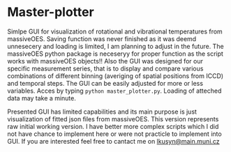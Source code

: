# Master-plotter
Simlpe GUI for visualization of rotational and vibrational temperatures from massiveOES. Saving function was never finished as it was deemd unnesecery and loading is limited, I am planning to adjust in the future. 
The massiveOES python package is neceseryy for proper function as the script works with massiveOES objects!!
Also the GUI was designed for our specific measurement series, that is to display and compare various combinations of different binning (averiging of spatial positions from ICCD) and temporal steps. The GUI can be easily adjusted for
more or less variables. Acces by typing `python master_plotter.py`. Loading of atteched data may take a minute.

Presented GUI has limited capabilities and its main purpose is just visualization of fitted json files from massiveOES. This version represents raw initial working version. I have better more complex scripts which I did not have chance to implement here or were not practicle
to implement into GUI. If you are interested feel free to cantact me on lkusyn@main.muni.cz
